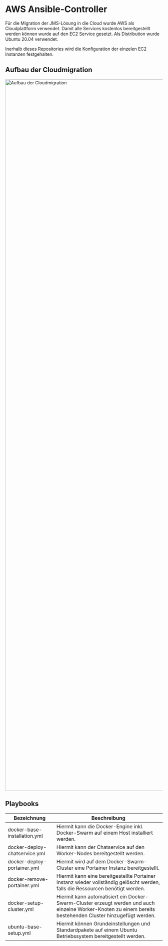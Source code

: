 # AWS Ansible-Controller

Für die Migration der JMS-Lösung in die Cloud wurde AWS als Cloudplattform verwendet. Damit alle Services kostenlos bereitgestellt werden können wurde auf den EC2 Service gesetzt. Als Distribution wurde Ubuntu 20.04 verwendet.

Inerhalb dieses Repositories wird die Konfiguration der einzelen EC2 Instanzen festgehalten.

## Aufbau der Cloudmigration
<img width="2269" alt="Aufbau der Cloudmigration" src="https://user-images.githubusercontent.com/66683327/148694663-f4defe81-c19a-4b4a-8dba-ebb8685f42f9.png">

## Playbooks

| Bezeichnung          | Beschreibung
---------------------- | ---------------------------------
docker-base-installation.yml | Hiermit kann die Docker-Engine inkl. Docker-Swarm auf einem Host installiert werden.
docker-deploy-chatservice.yml | Hiermit kann der Chatservice auf den Worker-Nodes bereitgestellt werden.
docker-deploy-portainer.yml | Hiermit wird auf dem Docker-Swarm-Cluster eine Portainer Instanz bereitgestellt. 
docker-remove-portainer.yml | Hiermit kann eine bereitgestellte Portainer Instanz wieder vollständig gelöscht werden, falls die Ressourcen benötigt werden.
docker-setup-cluster.yml | Hiermit kann automatisiert ein Docker-Swarm-Cluster erzeugt werden und auch einzelne Worker-Knoten zu einem bereits bestehenden Cluster hinzugefügt werden.
ubuntu-base-setup.yml | Hiermit können Grundeinstellungen und Standardpakete auf einem Ubuntu Betriebssystem bereitgestellt werden.
